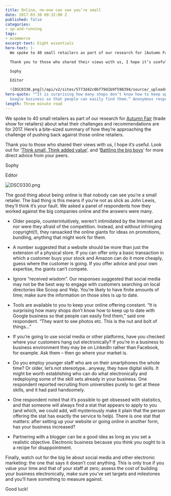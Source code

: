 ```yaml
---
title: Online, no-one can see you’re small
date: 2017-03-30 09:32:00 Z
published: false
categories:
- up-and-running
tags:
- ecommerce
excerpt-text: Eight essentials
hero-text: |-
  We spoke to 40 small retailers as part of our research for [Autumn Fair](https://www.autumnfair.com/) (trade show for retailers) about what their challenges and recommendations are for 2017. Here’s a bite-sized summary of how they’re approaching the challenge of pushing back against those online retailers.

  Thank you to those who shared their views with us, I hope it’s useful. Look out for ‘[Think small, Think added value](http://insideretail.com/articles/think-small-think-added-value)’, and ‘[Battling the big boys](http://insideretail.com/articles/battling-the-big-boys/)’ for more direct advice from your peers.

  Sophy

  Editor

  ![DSC0330.png](/api/v2/sites/5773d42c0bf79d1b9f598394/source/_uploads/DSC0330.png?download)
hero-quote: "“It is surprising how many shops don’t know how to keep up to date with
  Google business so that people can easily find them.” Anonymous respondent"
length: Three minute read
---
```


We spoke to 40 small retailers as part of our research for [Autumn Fair](https://www.autumnfair.com/) (trade show for retailers) about what their challenges and recommendations are for 2017. Here’s a bite-sized summary of how they’re approaching the challenge of pushing back against those online retailers.

Thank you to those who shared their views with us, I hope it’s useful. Look out for ‘[Think small, Think added value](http://insideretail.com/articles/think-small-think-added-value)’, and ‘[Battling the big boys](http://insideretail.com/articles/battling-the-big-boys/)’ for more direct advice from your peers.

Sophy

Editor

![DSC0330.png](/uploads/DSC0330.png)

The good thing about being online is that nobody can see you’re a small retailer. The bad thing is this means if you’re not as slick as John Lewis, they’ll think it’s your fault. We asked a panel of respondents how they worked against the big companies online and the answers were many.

* Older people, counterintuitively, weren’t intimidated by the Internet and nor were they afraid of the competition. Instead, and without infringing copyright(!), they ransacked the online giants for ideas on promotions, bundling, anything that might work for them.

* A number suggested that a website should be more than just the extension of a physical store. If you can offer only a basic transaction in which a customer buys your stock and Amazon can do it more cheaply, guess where the customer is going. If you offer advice and your own expertise, the giants can’t compete.

* Ignore “received wisdom”. Our responses suggested that social media may not be the best way to engage with customers searching on local directories like Scoop and Yelp. You’re likely to have finite amounts of time; make sure the information on those sites is up to date.

* Tools are available to you to keep your online offering constant. “It is surprising how many shops don’t know how to keep up to date with Google business so that people can easily find them,” said one respondent. “They want to see photos etc. This is the nut and bolt of things…”

* If you’re going to use social media or other platforms, have you checked where your customers hang out electronically? If you’re in a business to business environment they may be on LinkedIn rather than Facebook, for example. Ask them – then go where your market is.

* Do you employ younger staff who are on their smartphones the whole time? Or older, let’s not stereotype…anyway, they have digital skills. It might be worth establishing who can do what electronically and redeploying some of the skill sets already in your business. One respondent reported recruiting from universities purely to get at these skills, and it had paid handsomely.

* One respondent noted that it’s possible to get obsessed with statistics, and that someone will always find a stat that appears to apply to you (and which, we could add, will mysteriously make it plain that the person offering the stat has exactly the service to help). There is one stat that matters: after setting up your website or going online in another form, has your business increased?

* Partnering with a blogger can be a good idea as long as you set a realistic objective. Electronic business because you think you ought to is a recipe for disappointment.

Finally, watch out for the big lie about social media and other electronic marketing: the one that says it doesn’t cost anything. This is only true if you value your time and that of your staff at zero; assess the cost of building your business electronically, make sure you’ve set targets and milestones and you’ll have something to measure against.

Good luck!